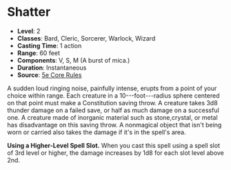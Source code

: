 # Shatter

- **Level**: 2
- **Classes**: Bard, Cleric, Sorcerer, Warlock, Wizard
- **Casting Time**: 1 action
- **Range**: 60 feet
- **Components**: V, S, M (A burst of mica.)
- **Duration**: Instantaneous
- **Source**: [5e Core Rules](http://dnd.wizards.com/articles/features/systems-reference-document-srd)

A sudden loud ringing noise, painfully intense, erupts from a point of your choice within range. Each creature in a 10-­--foot-­--radius sphere centered on that point must make a Constitution saving throw. A creature takes 3d8 thunder damage on a failed save, or half as much damage on a successful one. A creature made of inorganic material such as stone,crystal, or metal has disadvantage on this saving throw. A nonmagical object that isn't being worn or carried also takes the damage if it's in the spell's area.

**Using a Higher-Level Spell Slot.** When you cast this spell using a spell slot of 3rd level or higher, the damage increases by 1d8 for each slot level above 2nd.
